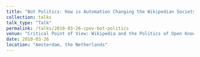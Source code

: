 ```yaml
---
title: "Bot Politics: How is Automation Changing the Wikipedian Society?  Critical Point of View II"
collection: talks
talk_type: "Talk"
permalink: /talks/2010-03-26-cpov-bot-politics
venue: "Critical Point of View: Wikipedia and the Politics of Open Knowledge"
date: 2010-03-26
location: "Amsterdam, the Netherlands"
---
```

